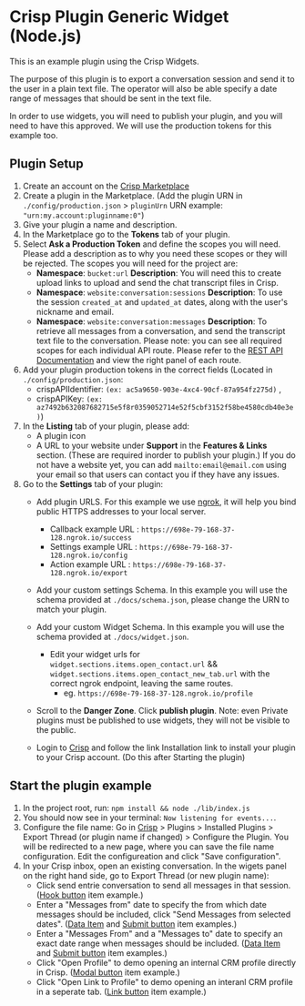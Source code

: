 # Crisp Plugin Generic Widget (Node.js)

This is an example plugin using the Crisp Widgets. 

The purpose of this plugin is to export a conversation session and send it to the user in a plain text file. The operator will also be able specify a date range of messages that should be sent in the text file. 

In order to use widgets, you will need to publish your plugin, and you will need to have this approved. We will use the production tokens for this example too.

## Plugin Setup

1. Create an account on the [Crisp Marketplace](https://marketplace.crisp.chat)
2. Create a plugin in the Marketplace. (Add the plugin URN in `./config/production.json` > `pluginUrn` URN example: `"urn:my.account:pluginname:0"`)
3. Give your plugin a name and description.
4. In the Marketplace go to the **Tokens** tab of your plugin.
5. Select **Ask a Production Token** and define the scopes you will need. Please add a description as to why you need these scopes or they will be rejected. The scopes you will need for the project are:
    * **Namespace**: `bucket:url`                     **Description**: You will need this to create upload links to upload and send the chat transcript files in Crisp.
    * **Namespace**: `website:conversation:sessions`  **Description**: To use the session `created_at` and `updated_at` dates, along with the user's nickname and email.
    * **Namespace**: `website:conversation:messages`  **Description**: To retrieve all messages from a conversation, and send the transcript text file to the conversation. 
  Please note: you can see all required scopes for each individual API route. Please refer to the [REST API Documentation](https://docs.crisp.chat/references/rest-api/v1/) and view the right panel of each route.
6. Add your plugin production tokens in the correct fields (Located in `./config/production.json`: 
     * crispAPIIdentifier: `(ex: ac5a9650-903e-4xc4-90cf-87a954fz275d)` ,
     * crispAPIKey: `(ex: az7492b632087682715e5f8r0359052714e52f5cbf3152f58be4580cdb40e3e)`)
7. In the **Listing** tab of your plugin, please add:
     * A plugin icon
     * A URL to your website under **Support** in the **Features & Links** section. (These are required inorder to publish your plugin.)
  If you do not have a website yet, you can add `mailto:email@email.com` using your email so that users can contact you if they have any issues.
8. Go to the **Settings** tab of your plugin:
    * Add plugin URLS. For this example we use [ngrok](https://ngrok.com), it will help you bind public HTTPS addresses to your local server.
      * Callback example URL : `https://698e-79-168-37-128.ngrok.io/success`
      * Settings example URL : `https://698e-79-168-37-128.ngrok.io/config`
      * Action example URL   : `https://698e-79-168-37-128.ngrok.io/export`

    * Add your custom settings Schema. In this example you will use the schema provided at `./docs/schema.json`, please change the URN to match your plugin. 
    * Add your custom Widget Schema. In this example you will use the schema provided at `./docs/widget.json`.
        * Edit your widget urls for `widget.sections.items.open_contact.url` && `widget.sections.items.open_contact_new_tab.url` with the correct ngrok endpoint, leaving the same routes.
            * eg. `https://698e-79-168-37-128.ngrok.io/profile`

    * Scroll to the **Danger Zone**. Click **publish plugin**. Note: even Private plugins must be published to use widgets, they will not be visible to the public.
    * Login to [Crisp](https://app.crisp.chat) and follow the link Installation link to install your plugin to your Crisp account. (Do this after Starting the plugin)

## Start the plugin example

1. In the project root, run: `npm install && node ./lib/index.js`
2. You should now see in your terminal: `Now listening for events...`. 
3. Configure the file name: Go in [Crisp](https://app.crisp.chat) > Plugins > Installed Plugins > Export Thread (or plugin name if changed) > Configure the Plugin. You will be redirected to a new page, where you can save the file name configuration. Edit the configureation and click "Save configuration".
3. In your Crisp inbox, open an existing conversation. In the wigets panel on the right hand side, go to Export Thread (or new plugin name):
    * Click send entrie conversation to send all messages in that session. ([Hook button](https://docs.crisp.chat/guides/plugins/widgets/generic-widget/#hook-button-item) item example.)
    * Enter a "Messages from" date to specify the from which date messages should be included, click "Send Messages from selected dates". ([Data Item](https://docs.crisp.chat/guides/plugins/widgets/generic-widget/#data-item) and [Submit button](https://docs.crisp.chat/guides/plugins/widgets/generic-widget/#submit-button-item) item examples.)
    * Enter a "Messages From" and a "Messages to" date to specify an exact date range when messages should be included. ([Data Item](https://docs.crisp.chat/guides/plugins/widgets/generic-widget/#data-item) and [Submit button](https://docs.crisp.chat/guides/plugins/widgets/generic-widget/#submit-button-item) item examples.)
    * Click "Open Profile" to demo opening an internal CRM profile directly in Crisp. ([Modal button](https://docs.crisp.chat/guides/plugins/widgets/generic-widget/#modal-button-item) item example.)
    * Click "Open Link to Profile" to demo opening an interanl CRM profile in a seperate tab. ([Link button](https://docs.crisp.chat/guides/plugins/widgets/generic-widget/#link-button-item) item example.)

